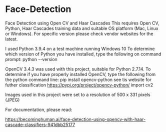 # Face-Detection
Face Detection using Open CV and Haar Cascades
This requires Open CV, Python, Haar Cascades training data and suitable OS platform (Mac, Linux or Windows). For specific version please check vendor websites for the latest.

I used Python 3.9.4 on a test machine running Windows 10
To determine which version of Python you have installed, type the following on command prompt:
python --version

OpenCV 3.4.3 was used with this project, suitable for Python 2.7.14. To determine if you have properly installed OpenCV, type the following from the python command line:
pip install opencv-python
see tis website for futher classification
https://pypi.org/project/opencv-python/
import cv2

Images used in this project were set to a resolution of 500 x 331 pixels (JPEG)

For documentation, please read:

https://becominghuman.ai/face-detection-using-opencv-with-haar-cascade-classifiers-941dbb25177
